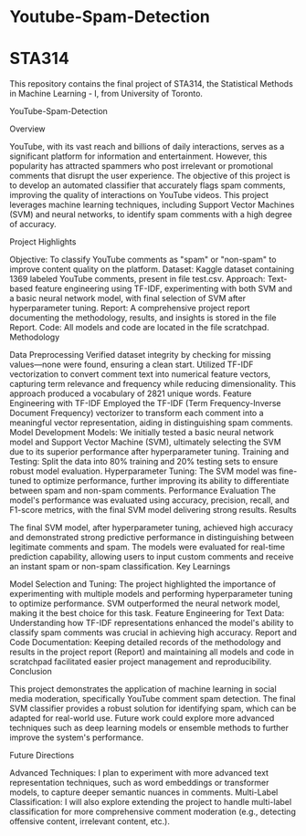 # Youtube-Spam-Detection

# STA314
This repository contains the final project of STA314, the Statistical Methods in Machine Learning - I, from University of Toronto. 

YouTube-Spam-Detection

Overview

YouTube, with its vast reach and billions of daily interactions, serves as a significant platform for information and entertainment. However, this popularity has attracted spammers who post irrelevant or promotional comments that disrupt the user experience. The objective of this project is to develop an automated classifier that accurately flags spam comments, improving the quality of interactions on YouTube videos. This project leverages machine learning techniques, including Support Vector Machines (SVM) and neural networks, to identify spam comments with a high degree of accuracy.

Project Highlights

Objective: To classify YouTube comments as "spam" or "non-spam" to improve content quality on the platform.
Dataset: Kaggle dataset containing 1369 labeled YouTube comments, present in file test.csv.
Approach: Text-based feature engineering using TF-IDF, experimenting with both SVM and a basic neural network model, with final selection of SVM after hyperparameter tuning.
Report: A comprehensive project report documenting the methodology, results, and insights is stored in the file Report.
Code: All models and code are located in the file scratchpad.
Methodology

Data Preprocessing
Verified dataset integrity by checking for missing values—none were found, ensuring a clean start.
Utilized TF-IDF vectorization to convert comment text into numerical feature vectors, capturing term relevance and frequency while reducing dimensionality. This approach produced a vocabulary of 2821 unique words.
Feature Engineering with TF-IDF
Employed the TF-IDF (Term Frequency-Inverse Document Frequency) vectorizer to transform each comment into a meaningful vector representation, aiding in distinguishing spam comments.
Model Development
Models: We initially tested a basic neural network model and Support Vector Machine (SVM), ultimately selecting the SVM due to its superior performance after hyperparameter tuning.
Training and Testing: Split the data into 80% training and 20% testing sets to ensure robust model evaluation.
Hyperparameter Tuning: The SVM model was fine-tuned to optimize performance, further improving its ability to differentiate between spam and non-spam comments.
Performance Evaluation
The model's performance was evaluated using accuracy, precision, recall, and F1-score metrics, with the final SVM model delivering strong results.
Results

The final SVM model, after hyperparameter tuning, achieved high accuracy and demonstrated strong predictive performance in distinguishing between legitimate comments and spam.
The models were evaluated for real-time prediction capability, allowing users to input custom comments and receive an instant spam or non-spam classification.
Key Learnings

Model Selection and Tuning: The project highlighted the importance of experimenting with multiple models and performing hyperparameter tuning to optimize performance. SVM outperformed the neural network model, making it the best choice for this task.
Feature Engineering for Text Data: Understanding how TF-IDF representations enhanced the model's ability to classify spam comments was crucial in achieving high accuracy.
Report and Code Documentation: Keeping detailed records of the methodology and results in the project report (Report) and maintaining all models and code in scratchpad facilitated easier project management and reproducibility.
Conclusion

This project demonstrates the application of machine learning in social media moderation, specifically YouTube comment spam detection. The final SVM classifier provides a robust solution for identifying spam, which can be adapted for real-world use. Future work could explore more advanced techniques such as deep learning models or ensemble methods to further improve the system's performance.

Future Directions

Advanced Techniques: I plan to experiment with more advanced text representation techniques, such as word embeddings or transformer models, to capture deeper semantic nuances in comments.
Multi-Label Classification: I will also explore extending the project to handle multi-label classification for more comprehensive comment moderation (e.g., detecting offensive content, irrelevant content, etc.).
